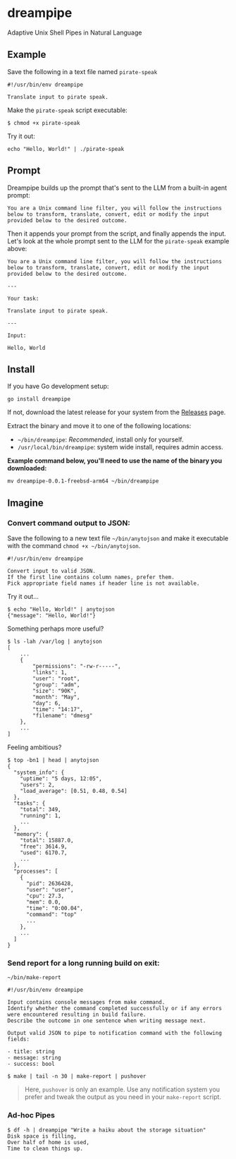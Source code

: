 # dreampipe

Adaptive Unix Shell Pipes in Natural Language

## Example

Save the following in a text file named `pirate-speak`

```
#!/usr/bin/env dreampipe

Translate input to pirate speak.
```

Make the `pirate-speak` script executable:

```console
$ chmod +x pirate-speak
```

Try it out:

```console
echo "Hello, World!" | ./pirate-speak
```

## Prompt

Dreampipe builds up the prompt that's sent to the LLM from a built-in agent prompt:

```
You are a Unix command line filter, you will follow the instructions below to transform, translate, convert, edit or modify the input provided below to the desired outcome.
```

Then it appends your prompt from the script, and finally appends the input. Let's look at the whole prompt sent to the LLM for the `pirate-speak` example above:

```
You are a Unix command line filter, you will follow the instructions below to transform, translate, convert, edit or modify the input provided below to the desired outcome.

---

Your task:

Translate input to pirate speak.

---

Input:

Hello, World
```

## Install

If you have Go development setup:

```
go install dreampipe
```

If not, download the latest release for your system from the [Releases](https://github.com/hiway/dreampipe/releases) page.

Extract the binary and move it to one of the following locations:

- `~/bin/dreampipe`: *Recommended*, install only for yourself.
- `/usr/local/bin/dreampipe`: system wide install, requires admin access.

**Example command below, you'll need to use the name of the binary you downloaded:**
```
mv dreampipe-0.0.1-freebsd-arm64 ~/bin/dreampipe
```

## Imagine

### Convert command output to JSON:

Save the following to a new text file `~/bin/anytojson` and make it executable with the command `chmod +x ~/bin/anytojson`.

```
#!/usr/bin/env dreampipe

Convert input to valid JSON. 
If the first line contains column names, prefer them.
Pick appropriate field names if header line is not available.
```

Try it out...

```console
$ echo "Hello, World!" | anytojson 
{"message": "Hello, World!"}
```

Something perhaps more useful?

```console
$ ls -lah /var/log | anytojson
[
    ...
    {
        "permissions": "-rw-r-----",
        "links": 1,
        "user": "root",
        "group": "adm",
        "size": "90K",
        "month": "May",
        "day": 6,
        "time": "14:17",
        "filename": "dmesg"
    },
    ...
]
```

Feeling ambitious?

```console
$ top -bn1 | head | anytojson 
{
  "system_info": {
    "uptime": "5 days, 12:05",
    "users": 2,
    "load_average": [0.51, 0.48, 0.54]
  },
  "tasks": {
    "total": 349,
    "running": 1,
    ...
  },
  "memory": {
    "total": 15887.0,
    "free": 3614.9,
    "used": 6170.7,
    ...
  },
  "processes": [
    {
      "pid": 2636428,
      "user": "user",
      "cpu": 27.3,
      "mem": 0.0,
      "time": "0:00.04",
      "command": "top"
      ...
    },
    ...
  ]
}
```

### Send report for a long running build on exit:

`~/bin/make-report`
```
#!/usr/bin/env dreampipe

Input contains console messages from make command.
Identify whether the command completed successfully or if any errors were encountered resulting in build failure.
Describe the outcome in one sentence when writing message next.

Output valid JSON to pipe to notification command with the following fields:

- title: string
- message: string
- success: bool
```

```console
$ make | tail -n 30 | make-report | pushover
```

> Here, `pushover` is only an example. Use any notification system you prefer and tweak the output as you need in your `make-report` script.

### Ad-hoc Pipes

```console
$ df -h | dreampipe "Write a haiku about the storage situation"
Disk space is filling,
Over half of home is used,
Time to clean things up.
```
